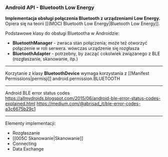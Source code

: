### Android API - Bluetooth Low Energy 
**Implementacja obsługi połączenia Bluetooth z urządzeniami Low Energy.**
Opiera się na teorii [[(MOC) Bluetooth Low Energy|Bluetooth Low Energy]].

Podstawowe klasy do obsługi Bluetootha w Androidzie:
- **BluetoothManager** - zwraca stan połączenia; może też otworzyć połączenie w roli serwera. wówczas urządzenie się rozgłasza
- **BluetoothAdapter** - potrzebny, by zacząć cokolwiek związanego z BLE (rozgłaszanie, skanowanie, itp.)
---

Korzytanie z klasy **BluetoothDevice** wymaga korzystania z [[Manifest Permissions|permisji]] android.permission.BLUETOOTH

---

Android BLE error status codes
https://allmydroids.blogspot.com/2015/06/android-ble-error-status-codes-explained.html
https://medium.com/@abrisad_it/ble-error-codes-a3c6675b29c1

---

Elementy implementacji:
- Rozgłaszanie
- [[005C Skanowanie|Skanowanie]]
- Connecting
- Data Exchange